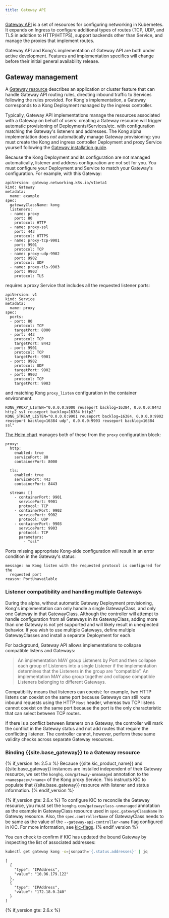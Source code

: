 ```yaml
---
title: Gateway API
---
```


[Gateway API](https://gateway-api.sigs.k8s.io/) is a set of resources for
configuring networking in Kubernetes. It expands on Ingress to configure
additional types of routes (TCP, UDP, and TLS in addition to HTTP/HTTPS),
support backends other than Service, and manage the proxies that implement
routes.

Gateway API and Kong's implementation of Gateway API are both under active
development. Features and implementation specifics will change before their
initial general availability release.

## Gateway management

A [Gateway resource](https://gateway-api.sigs.k8s.io/concepts/api-overview/#gateway)
describes an application or cluster feature that can handle Gateway API routing
rules, directing inbound traffic to Services following the rules provided. For
Kong's implementation, a Gateway corresponds to a Kong Deployment managed by
the ingress controller.

Typically, Gateway API implementations manage the resources associated with a
Gateway on behalf of users: creating a Gateway resource will trigger automatic
provisioning of Deployments/Services/etc. with configuration matching the
Gateway's listeners and addresses. The Kong alpha implementation does _not_
automatically manage Gateway provisioning: you must create the Kong and ingress
controller Deployment and proxy Service yourself following the [Gateway installation guide](/kubernetes-ingress-controller/{{page.kong_version}}/guides/using-gateway-api).

Because the Kong Deployment and its configuration are not managed
automatically, listener and address configuration are not set for you. You must
configure your Deployment and Service to match your Gateway's configuration.
For example, with this Gateway:

```
apiVersion: gateway.networking.k8s.io/v1beta1
kind: Gateway
metadata:
  name: example
spec:
  gatewayClassName: kong
  listeners:
  - name: proxy
    port: 80
    protocol: HTTP
  - name: proxy-ssl
    port: 443
    protocol: HTTPS
  - name: proxy-tcp-9901
    port: 9901
    protocol: TCP
  - name: proxy-udp-9902
    port: 9902
    protocol: UDP
  - name: proxy-tls-9903
    port: 9903
    protocol: TLS
```
requires a proxy Service that includes all the requested listener ports:

```
apiVersion: v1
kind: Service
metadata:
  name: proxy
spec:
  ports:
  - port: 80
    protocol: TCP
    targetPort: 8000
  - port: 443
    protocol: TCP
    targetPort: 8443
  - port: 9901
    protocol: TCP
    targetPort: 9901
  - port: 9902
    protocol: UDP
    targetPort: 9902
  - port: 9903
    protocol: TCP
    targetPort: 9903
```
and matching Kong `proxy_listen` configuration in the container environment:

```
KONG_PROXY_LISTEN="0.0.0.0:8000 reuseport backlog=16384, 0.0.0.0:8443 http2 ssl reuseport backlog=16384 http2"
KONG_STREAM_LISTEN="0.0.0.0:9901 reuseport backlog=16384, 0.0.0.0:9902 reuseport backlog=16384 udp", 0.0.0.0:9903 reuseport backlog=16384 ssl"
```

[The Helm chart](https://github.com/Kong/charts/tree/main/charts/kong) manages
both of these from the `proxy` configuration block:

```
proxy:
  http:
    enabled: true
    servicePort: 80
    containerPort: 8000

  tls:
    enabled: true
    servicePort: 443
    containerPort: 8443

  stream: []
    - containerPort: 9901
      servicePort: 9901
      protocol: TCP
    - containerPort: 9902
      servicePort: 9902
      protocol: UDP
    - containerPort: 9903
      servicePort: 9903
      protocol: TCP
      parameters:
        - "ssl"
```

Ports missing appropriate Kong-side configuration will result in an error
condition in the Gateway's status:

```
message: no Kong listen with the requested protocol is configured for the
  requested port
reason: PortUnavailable
```

### Listener compatibility and handling multiple Gateways

During the alpha, without automatic Gateway Deployment provisioning, Kong's
implementation can only handle a single GatewayClass, and only one Gateway in
that GatewayClass. Although the controller will attempt to handle configuration
from all Gateways in its GatewayClass, adding more than one Gateway is not yet
supported and will likely result in unexpected behavior. If you wish to use
multiple Gateways, define multiple GatewayClasses and install a separate
Deployment for each.

For background, Gateway API allows implementations to collapse compatible
listens and Gateways:

> An implementation MAY group Listeners by Port and then collapse each group of
> Listeners into a single Listener if the implementation determines that the
> Listeners in the group are “compatible”. An implementation MAY also group
> together and collapse compatible Listeners belonging to different Gateways.

Compatibility means that listeners can coexist: for example, two HTTP listens
can coexist on the same port because Gateways can still route inbound requests
using the HTTP `Host` header, whereas two TCP listens cannot coexist on the
same port because the port is the only characteristic that can select between
TCP routes.

If there is a conflict between listeners on a Gateway, the controller will mark
the conflict in the Gateway status and not add routes that require the
conflicting listener. The controller cannot, however, perform these same
validity checks across separate Gateway resources.

### Binding {{site.base_gateway}} to a Gateway resource

{% if_version lte: 2.5.x %}
Because {{site.kic_product_name}} and {{site.base_gateway}} instances are
installed independent of their Gateway resource, we set the
`konghq.com/gateway-unmanaged` annotation to the `<namespace>/<name>` of the
Kong proxy Service. This instructs KIC to populate that {{site.base_gateway}}
resource with listener and status information. {% endif_version %}

{% if_version gte: 2.6.x %}
To configure KIC to reconcile the Gateway resource, you must set the 
`konghq.com/gatewayclass-unmanaged` annotation as the example in GatewayClass resource used in 
`spec.gatewayClassName` in Gateway resource. Also, the 
`spec.controllerName` of GatewayClass needs to be same as the value of the
`--gateway-api-controller-name` flag configured in KIC. For more information, see [kic-flags](/kubernetes-ingress-controller/{{page.kong_version}}/references/cli-arguments/#flags).
{% endif_version %}

You can check to confirm if KIC has updated the bound Gateway by 
inspecting the list of associated addresses:

```bash
kubectl get gateway kong -o=jsonpath='{.status.addresses}' | jq
```

```
[
  {
    "type": "IPAddress",
    "value": "10.96.179.122"
  },
  {
    "type": "IPAddress",
    "value": "172.18.0.240"
  }
]
```

{% if_version gte: 2.6.x %}
